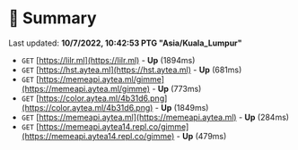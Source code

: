 # 📖 Summary
Last updated: **10/7/2022, 10:42:53 PTG "Asia/Kuala_Lumpur"**

- `GET` [https://lilr.ml](https://lilr.ml) - **Up** (1894ms)
- `GET` [https://hst.aytea.ml](https://hst.aytea.ml) - **Up** (681ms)
- `GET` [https://memeapi.aytea.ml/gimme](https://memeapi.aytea.ml/gimme) - **Up** (773ms)
- `GET` [https://color.aytea.ml/4b31d6.png](https://color.aytea.ml/4b31d6.png) - **Up** (1849ms)
- `GET` [https://memeapi.aytea.ml](https://memeapi.aytea.ml) - **Up** (284ms)
- `GET` [https://memeapi.aytea14.repl.co/gimme](https://memeapi.aytea14.repl.co/gimme) - **Up** (479ms)
